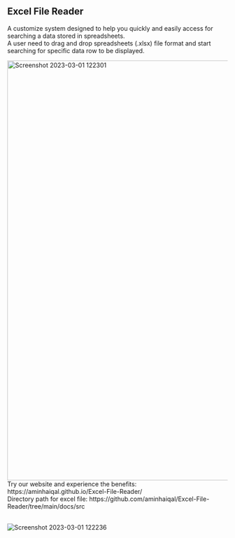 ## Excel File Reader
A customize system designed to help you quickly and easily access for searching a data stored in spreadsheets. <br>
A user need to drag and drop spreadsheets (.xlsx) file format and start searching for specific data row to be displayed. <br>

<img width="960" alt="Screenshot 2023-03-01 122301" src="https://user-images.githubusercontent.com/73211654/222065746-4fa511ea-e2ef-408b-a33d-ea1b86650569.png">

<br>
Try our website and experience the benefits: https://aminhaiqal.github.io/Excel-File-Reader/ <br>
Directory path for excel file: https://github.com/aminhaiqal/Excel-File-Reader/tree/main/docs/src
<br>
<br>

![Screenshot 2023-03-01 122236](https://user-images.githubusercontent.com/73211654/222071555-91382f1e-1793-4b84-a31e-8222cbba239a.png)

